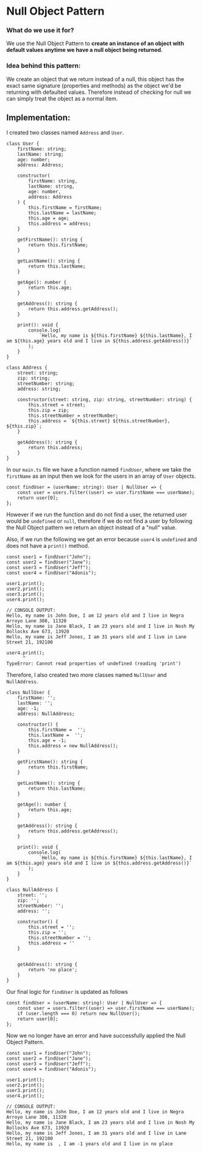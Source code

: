 # Null Object Pattern

### What do we use it for?

We use the Null Object Pattern to **create an instance of an object with default values anytime we have a null object being returned**.

### Idea behind this pattern:

We create an object that we return instead of a null, this object has the exact
same signature (properties and methods) as the object we'd be returning with
defaulted values. Therefore instead of checking for null we can simply treat
the object as a normal item.

## Implementation:

I created two classes named `Address` and `User`.

```
class User {
    firstName: string;
    lastName: string;
    age: number;
    address: Address;

    constructor(
        firstName: string,
        lastName: string,
        age: number,
        address: Address
    ) {
        this.firstName = firstName;
        this.lastName = lastName;
        this.age = age;
        this.address = address;
    }

    getFirstName(): string {
        return this.firstName;
    }

    getLastName(): string {
        return this.lastName;
    }

    getAge(): number {
        return this.age;
    }

    getAddress(): string {
        return this.address.getAddress();
    }

    print(): void {
        console.log(
            `Hello, my name is ${this.firstName} ${this.lastName}, I am ${this.age} years old and I live in ${this.address.getAddress()}`
        );
    }
}

```

```
class Address {
    street: string;
    zip: string;
    streetNumber: string;
    address: string;

    constructor(street: string, zip: string, streetNumber: string) {
        this.street = street;
        this.zip = zip;
        this.streetNumber = streetNumber;
        this.address = `${this.street} ${this.streetNumber}, ${this.zip}`;
    }

    getAddress(): string {
        return this.address;
    }
}

```

In our `main.ts` file we have a function named `findUser`, where we take the `firstName` as an input then we look for the users in an array of `User` objects.

```
const findUser = (userName: string): User | NullUser => {
    const user = users.filter((user) => user.firstName === userName);
    return user[0];
};
```

However if we run the function and do not find a user, the returned user would be `undefined` or `null`, therefore if we do not find a user by following the Null Object pattern we return an object instead of a "null" value.

Also, if we run the following we get an error because `user4` is `undefined` and does not have a `print()` method.

```
const user1 = findUser("John");
const user2 = findUser("Jane");
const user3 = findUser("Jeff");
const user4 = findUser("Adonis");

user1.print();
user2.print();
user3.print();
user4.print();

// CONSOLE OUTPUT:
Hello, my name is John Doe, I am 12 years old and I live in Negra Arroyo Lane 308, 11320
Hello, my name is Jane Black, I am 23 years old and I live in Nosh My Bollocks Ave 673, 13920
Hello, my name is Jeff Jones, I am 31 years old and I live in Lane Street 21, 192100

user4.print();
      ^
TypeError: Cannot read properties of undefined (reading 'print')

```

Therefore, I also created two more classes named `NullUser` and `NullAddress`.

```
class NullUser {
    firstName: '';
    lastName: '';
    age: -1;
    address: NullAddress;

    constructor() {
        this.firstName =  '';
        this.lastName =  '';
        this.age = -1;
        this.address = new NullAddress();
    }

    getFirstName(): string {
        return this.firstName;
    }

    getLastName(): string {
        return this.lastName;
    }

    getAge(): number {
        return this.age;
    }

    getAddress(): string {
        return this.address.getAddress();
    }

    print(): void {
        console.log(
            `Hello, my name is ${this.firstName} ${this.lastName}, I am ${this.age} years old and I live in ${this.address.getAddress()}`
        );
    }
}

```

```
class NullAddress {
    street: '';
    zip: '';
    streetNumber: '';
    address: '';

    constructor() {
        this.street = '';
        this.zip = '';
        this.streetNumber = '';
        this.address = ''
    }


    getAddress(): string {
        return 'no place';
    }
}

```

Our final logic for `findUser` is updated as follows

```
const findUser = (userName: string): User | NullUser => {
    const user = users.filter((user) => user.firstName === userName);
    if (user.length === 0) return new NullUser();
    return user[0];
};
```

Now we no longer have an error and have successfully applied the Null Object Pattern.

```
const user1 = findUser("John");
const user2 = findUser("Jane");
const user3 = findUser("Jeff");
const user4 = findUser("Adonis");

user1.print();
user2.print();
user3.print();
user4.print();

// CONSOLE OUTPUT:
Hello, my name is John Doe, I am 12 years old and I live in Negra Arroyo Lane 308, 11320
Hello, my name is Jane Black, I am 23 years old and I live in Nosh My Bollocks Ave 673, 13920
Hello, my name is Jeff Jones, I am 31 years old and I live in Lane Street 21, 192100
Hello, my name is  , I am -1 years old and I live in no place
```

